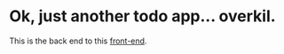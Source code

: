 # Ok, just another todo app... overkil.

This is the back end to this [front-end](https://github.com/pdoms/doit_web).

